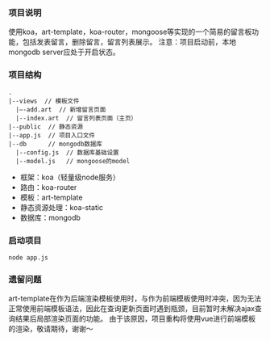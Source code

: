 ### 项目说明
使用koa，art-template，koa-router，mongoose等实现的一个简易的留言板功能，包括发表留言，删除留言，留言列表展示。
注意：项目启动前，本地mongodb server应处于开启状态。
### 项目结构
```
.
|--views  // 模板文件
  |—-add.art  // 新增留言页面
  |--index.art  // 留言列表页面（主页）
|--public  // 静态资源
|--app.js  // 项目入口文件
|--db      // mongodb数据库
  |--config.js  // 数据库基础设置
  |--model.js   // mongoose的model
```

* 框架：koa（轻量级node服务）
* 路由：koa-router
* 模板：art-template
* 静态资源处理：koa-static
* 数据库：mongodb

### 启动项目
```
node app.js
```

### 遗留问题
art-template在作为后端渲染模板使用时，与作为前端模板使用时冲突，因为无法正常使用前端模板语法，因此在查询更新页面时遇到瓶颈，目前暂时未解决ajax查询结果后局部渲染页面的功能。
由于该原因，项目重构将使用vue进行前端模板的渲染，敬请期待，谢谢～

   

